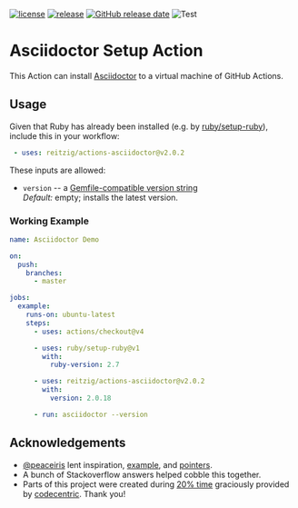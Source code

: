 [![license](https://img.shields.io/github/license/reitzig/actions-asciidoctor.svg)](https://github.com/reitzig/actions-asciidoctor/blob/master/LICENSE)
[![release](https://img.shields.io/github/release/reitzig/actions-asciidoctor.svg)](https://github.com/reitzig/actions-asciidoctor/releases/latest)
[![GitHub release date](https://img.shields.io/github/release-date/reitzig/actions-asciidoctor.svg)](https://github.com/reitzig/actions-asciidoctor/releases)
![Test](https://github.com/reitzig/actions-asciidoctor/workflows/Test/badge.svg?branch=master&event=push)

# Asciidoctor Setup Action

This Action can install
    [Asciidoctor](https://asciidoctor.org/)
to a virtual machine of GitHub Actions. 


## Usage

Given that Ruby has already been installed 
(e.g. by [ruby/setup-ruby](https://github.com/marketplace/actions/setup-ruby-jruby-and-truffleruby)), 
include this in your workflow:

```yml
 - uses: reitzig/actions-asciidoctor@v2.0.2
```

These inputs are allowed:

 - `version` -- a [Gemfile-compatible version string](https://guides.rubygems.org/patterns/#declaring-dependencies)  
   _Default:_ empty; installs the latest version.

### Working Example

```yml
name: Asciidoctor Demo

on:
  push:
    branches:
      - master

jobs:
  example:
    runs-on: ubuntu-latest
    steps:
      - uses: actions/checkout@v4

      - uses: ruby/setup-ruby@v1
        with:
          ruby-version: 2.7

      - uses: reitzig/actions-asciidoctor@v2.0.2
        with:
          version: 2.0.18

      - run: asciidoctor --version
```


## Acknowledgements

 - [@peaceiris](https://github.com/peaceiris) lent inspiration, 
   [example](https://github.com/peaceiris/actions-hugo), and 
   [pointers](https://github.com/reitzig/today-i-learned/pull/1/).
 - A bunch of Stackoverflow answers helped cobble this together.
 - Parts of this project were created during 
     [20% time](https://en.wikipedia.org/wiki/20%25_Project) 
   graciously provided by 
     [codecentric](https://codecentric.de).
   Thank you!

